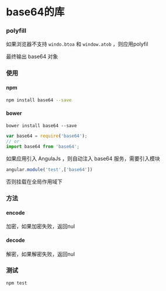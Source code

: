 # base64的库

### polyfill

如果浏览器不支持 ``windo.btoa`` 和 ``window.atob`` ，则应用polyfil

最终输出 base64 对象

### 使用

#### npm

```bash
npm install base64 --save
```

#### bower

```bower
bower install base64 --save
```
```javascript
var base64 = require('base64');
// or
import base64 from 'base64';
```

如果应用引入 AngulaJs ，则自动注入 base64 服务，需要引入模块

```javascript
angular.module('test',['base64'])
```

否则挂载在全局作用域下

### 方法

#### encode

加密，如果加密失败，返回nul

#### decode

解密，如果解密失败，返回nul

### 测试

```bash
npm test
```
